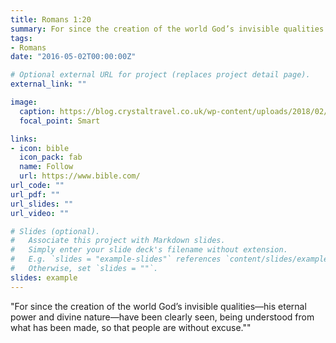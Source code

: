 ```yaml
---
title: Romans 1:20
summary: For since the creation of the world God’s invisible qualities...
tags:
- Romans
date: "2016-05-02T00:00:00Z"

# Optional external URL for project (replaces project detail page).
external_link: ""

image:
  caption: https://blog.crystaltravel.co.uk/wp-content/uploads/2018/02/KAWASAN-FALLS.jpg
  focal_point: Smart

links:
- icon: bible
  icon_pack: fab
  name: Follow
  url: https://www.bible.com/
url_code: ""
url_pdf: ""
url_slides: ""
url_video: ""

# Slides (optional).
#   Associate this project with Markdown slides.
#   Simply enter your slide deck's filename without extension.
#   E.g. `slides = "example-slides"` references `content/slides/example-slides.md`.
#   Otherwise, set `slides = ""`.
slides: example
---
```


"For since the creation of the world God’s invisible qualities—his eternal power and divine nature—have been clearly seen, being understood from what has been made, so that people are without excuse.""
